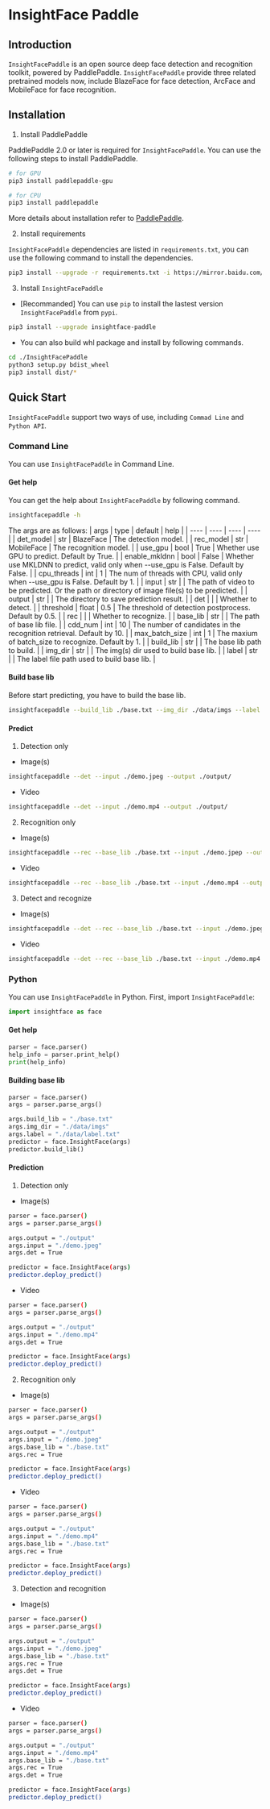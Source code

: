 # InsightFace Paddle

## Introduction
`InsightFacePaddle` is an open source deep face detection and recognition toolkit, powered by PaddlePaddle. `InsightFacePaddle` provide three related pretrained models now, include BlazeFace for face detection, ArcFace and MobileFace for face recognition.

## Installation
1. Install PaddlePaddle

PaddlePaddle 2.0 or later is required for `InsightFacePaddle`. You can use the following steps to install PaddlePaddle.

```bash
# for GPU
pip3 install paddlepaddle-gpu

# for CPU
pip3 install paddlepaddle
```
More details about installation refer to [PaddlePaddle](https://www.paddlepaddle.org.cn/).

2. Install requirements

`InsightFacePaddle` dependencies are listed in `requirements.txt`, you can use the following command to install the dependencies.

```bash
pip3 install --upgrade -r requirements.txt -i https://mirror.baidu.com/pypi/simple
```

3. Install `InsightFacePaddle`

* [Recommanded] You can use `pip` to install the lastest version `InsightFacePaddle` from `pypi`.

```bash
pip3 install --upgrade insightface-paddle
```

* You can also build whl package and install by following commands.

```bash
cd ./InsightFacePaddle
python3 setup.py bdist_wheel
pip3 install dist/*
```

## Quick Start

`InsightFacePaddle` support two ways of use, including `Commad Line` and `Python API`.

### Command Line

You can use `InsightFacePaddle` in Command Line.

#### Get help

You can get the help about `InsightFacePaddle` by following command.

```bash
insightfacepaddle -h
```

The args are as follows:
| args |  type | default | help |
| ---- | ---- | ---- | ---- |
| det_model | str | BlazeFace | The detection model. |
| rec_model | str | MobileFace | The recognition model. |
| use_gpu | bool | True | Whether use GPU to predict. Default by True. |
| enable_mkldnn | bool | False | Whether use MKLDNN to predict, valid only when --use_gpu is False. Default by False. |
| cpu_threads | int | 1 | The num of threads with CPU, valid only when --use_gpu is False. Default by 1. |
| input | str | | The path of video to be predicted. Or the path or directory of image file(s) to be predicted. |
| output | str | | The directory to save prediction result. |
| det | | | Whether to detect. |
| threshold | float | 0.5 | The threshold of detection postprocess. Default by 0.5. |
| rec | | | Whether to recognize. |
| base_lib | str | | The path of base lib file. |
| cdd_num | int | 10 | The number of candidates in the recognition retrieval. Default by 10. |
| max_batch_size | int | 1 | The maxium of batch_size to recognize. Default by 1. |
| build_lib | str | | The base lib path to build. |
| img_dir | str | | The img(s) dir used to build base lib. |
| label | str | | The label file path used to build base lib. |



#### Build base lib

Before start predicting, you have to build the base lib.

```bash
insightfacepaddle --build_lib ./base.txt --img_dir ./data/imgs --label ./data/label.txt
```

#### Predict

1. Detection only

* Image(s)
```bash
insightfacepaddle --det --input ./demo.jpeg --output ./output/
```

* Video
```bash
insightfacepaddle --det --input ./demo.mp4 --output ./output/
```


2. Recognition only

* Image(s)
```bash
insightfacepaddle --rec --base_lib ./base.txt --input ./demo.jpep --output ./output/
```

* Video
```bash
insightfacepaddle --rec --base_lib ./base.txt --input ./demo.mp4 --output ./output/
```


3. Detect and recognize

* Image(s)
```bash
insightfacepaddle --det --rec --base_lib ./base.txt --input ./demo.jpeg --output ./output/
```

* Video
```bash
insightfacepaddle --det --rec --base_lib ./base.txt --input ./demo.mp4 --output ./output/
```

### Python

You can use `InsightFacePaddle` in Python. First, import `InsightFacePaddle`:

```python
import insightface as face
```

#### Get help

```python
parser = face.parser()
help_info = parser.print_help()
print(help_info)
```

#### Building base lib

```python
parser = face.parser()
args = parser.parse_args()

args.build_lib = "./base.txt"
args.img_dir = "./data/imgs"
args.label = "./data/label.txt"
predictor = face.InsightFace(args)
predictor.build_lib()
```

#### Prediction

1. Detection only

* Image(s)
```bash
parser = face.parser()
args = parser.parse_args()

args.output = "./output"
args.input = "./demo.jpeg"
args.det = True

predictor = face.InsightFace(args)
predictor.deploy_predict()
```

* Video
```bash
parser = face.parser()
args = parser.parse_args()

args.output = "./output"
args.input = "./demo.mp4"
args.det = True

predictor = face.InsightFace(args)
predictor.deploy_predict()
```


2. Recognition only

* Image(s)
```bash
parser = face.parser()
args = parser.parse_args()

args.output = "./output"
args.input = "./demo.jpeg"
args.base_lib = "./base.txt"
args.rec = True

predictor = face.InsightFace(args)
predictor.deploy_predict()
```

* Video
```bash
parser = face.parser()
args = parser.parse_args()

args.output = "./output"
args.input = "./demo.mp4"
args.base_lib = "./base.txt"
args.rec = True

predictor = face.InsightFace(args)
predictor.deploy_predict()
```

3. Detection and recognition

* Image(s)
```bash
parser = face.parser()
args = parser.parse_args()

args.output = "./output"
args.input = "./demo.jpeg"
args.base_lib = "./base.txt"
args.rec = True
args.det = True

predictor = face.InsightFace(args)
predictor.deploy_predict()
```

* Video
```bash
parser = face.parser()
args = parser.parse_args()

args.output = "./output"
args.input = "./demo.mp4"
args.base_lib = "./base.txt"
args.rec = True
args.det = True

predictor = face.InsightFace(args)
predictor.deploy_predict()
```
